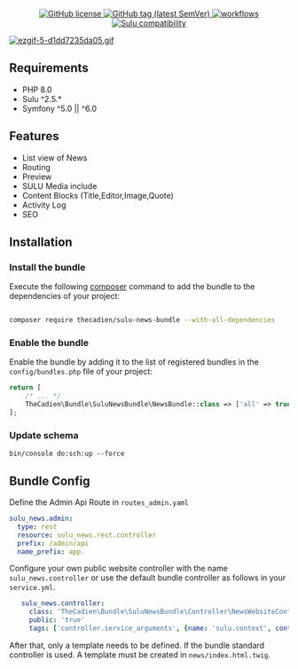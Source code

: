 
<p align="center">
    <a href="https://github.com/sulu/sulu/blob/master/LICENSE" target="_blank">
        <img src="https://img.shields.io/github/license/thecadien/sulunewsbundle?style=flat-square" alt="GitHub license">
    </a>
    <a href="https://github.com/sulu/sulu/releases" target="_blank">
        <img src="https://img.shields.io/github/v/tag/thecadien/sulunewsbundle?style=flat-square" alt="GitHub tag (latest SemVer)">
    </a>
    <a href="https://github.com/TheCadien/SuluNewsBundle/actions" target="_blank">
        <img src="https://img.shields.io/github/workflow/status/thecadien/sulunewsbundle/PHP?style=flat-square" alt="workflows">
    </a>    
    <a href="https://github.com/TheCadien/SuluNewsBundle/releases" target="_blank">
        <img src="https://img.shields.io/badge/sulu%20compatibility-%3E=2.5-52b6ca.svg" alt="Sulu compatibility">
    </a>    
</p>


[![ezgif-5-d1dd7235da05.gif](https://i.postimg.cc/fTt3nZkh/ezgif-5-d1dd7235da05.gif)](https://postimg.cc/tYbRWKhr)


## Requirements

* PHP 8.0
* Sulu ^2.5.*
* Symfony ^5.0 || ^6.0

## Features
* List view of News
* Routing
* Preview
* SULU Media include
* Content Blocks (Title,Editor,Image,Quote)
* Activity Log
* SEO


## Installation

### Install the bundle

Execute the following [composer](https://getcomposer.org/) command to add the bundle to the dependencies of your
project:

```bash

composer require thecadien/sulu-news-bundle --with-all-dependencies

```

### Enable the bundle

Enable the bundle by adding it to the list of registered bundles in the `config/bundles.php` file of your project:

 ```php
 return [
     /* ... */
     TheCadien\Bundle\SuluNewsBundle\NewsBundle::class => ['all' => true],
 ];
 ```

### Update schema
```shell script
bin/console do:sch:up --force
```

## Bundle Config

Define the Admin Api Route in `routes_admin.yaml`
```yaml
sulu_news.admin:
  type: rest
  resource: sulu_news.rest.controller
  prefix: /admin/api
  name_prefix: app.
```

Configure your own public website controller with the name `sulu_news.controller` or use the default bundle controller as follows in your `service.yml`.
 ```yaml
    sulu_news.controller:
      class: 'TheCadien\Bundle\SuluNewsBundle\Controller\NewsWebsiteController'
      public: 'true'
      tags: ['controller.service_arguments', {name: 'sulu.context', context: 'website'}]
 ```

After that, only a template needs to be defined.
If the bundle standard controller is used. A template must be created in `news/index.html.twig`.
